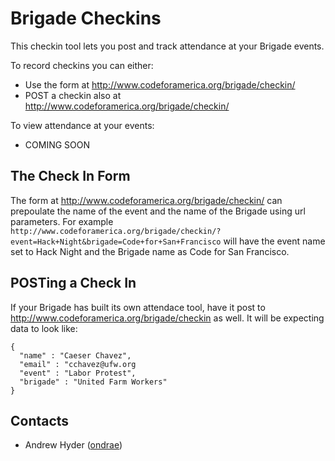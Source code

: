 Brigade Checkins
================

This checkin tool lets you post and track attendance at your Brigade events.

To record checkins you can either:
* Use the form at http://www.codeforamerica.org/brigade/checkin/
* POST a checkin also at http://www.codeforamerica.org/brigade/checkin/

To view attendance at your events:
* COMING SOON

## The Check In Form
The form at http://www.codeforamerica.org/brigade/checkin/ can prepoulate the name of the event and the name of the Brigade using url parameters. For example `http://www.codeforamerica.org/brigade/checkin/?event=Hack+Night&brigade=Code+for+San+Francisco` will have the event name set to Hack Night and the Brigade name as Code for San Francisco.

## POSTing a Check In
If your Brigade has built its own attendace tool, have it post to http://www.codeforamerica.org/brigade/checkin as well. It will be expecting data to look like:
```
{
  "name" : "Caeser Chavez",
  "email" : "cchavez@ufw.org
  "event" : "Labor Protest",
  "brigade" : "United Farm Workers"
}

```




Contacts
--------

* Andrew Hyder ([ondrae](https://github.com/ondrae))
